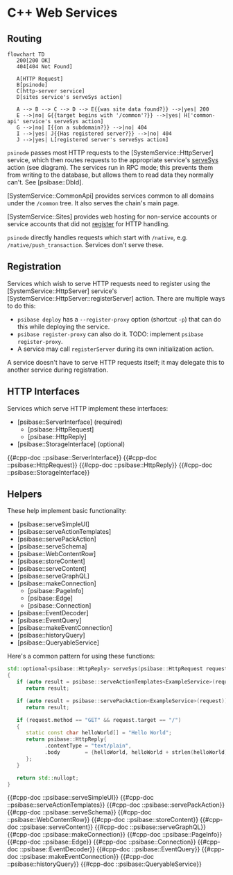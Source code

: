 # C++ Web Services

## Routing

```mermaid
flowchart TD
   200[200 OK]
   404[404 Not Found]

   A[HTTP Request]
   B[psinode]
   C[http-server service]
   D[sites service's serveSys action]

   A --> B --> C --> D --> E{{was site data found?}} -->|yes| 200
   E -->|no| G{{target begins with '/common'?}} -->|yes| H['common-api' service's serveSys action]
   G -->|no| I{{on a subdomain?}} -->|no| 404
   I -->|yes| J{{Has registered server?}} -->|no| 404
   J -->|yes| L[registered server's serveSys action]
```

`psinode` passes most HTTP requests to the [SystemService::HttpServer] service, which then routes requests to the appropriate service's [serveSys](#psibaseserverinterfaceservesys) action (see diagram). The services run in RPC mode; this prevents them from writing to the database, but allows them to read data they normally can't. See [psibase::DbId].

[SystemService::CommonApi] provides services common to all domains under the `/common` tree. It also serves the chain's main page.

[SystemService::Sites] provides web hosting for non-service accounts or service accounts that did not [register](#registration) for HTTP handling.

`psinode` directly handles requests which start with `/native`, e.g. `/native/push_transaction`. Services don't serve these.

## Registration

Services which wish to serve HTTP requests need to register using the [SystemService::HttpServer] service's [SystemService::HttpServer::registerServer] action. There are multiple ways to do this:

- `psibase deploy` has a `--register-proxy` option (shortcut `-p`) that can do this while deploying the service.
- `psibase register-proxy` can also do it. TODO: implement `psibase register-proxy`.
- A service may call `registerServer` during its own initialization action.

A service doesn't have to serve HTTP requests itself; it may delegate this to another service during registration.

## HTTP Interfaces

Services which serve HTTP implement these interfaces:

- [psibase::ServerInterface] (required)
  - [psibase::HttpRequest]
  - [psibase::HttpReply]
- [psibase::StorageInterface] (optional)

{{#cpp-doc ::psibase::ServerInterface}}
{{#cpp-doc ::psibase::HttpRequest}}
{{#cpp-doc ::psibase::HttpReply}}
{{#cpp-doc ::psibase::StorageInterface}}

## Helpers

These help implement basic functionality:

- [psibase::serveSimpleUI]
- [psibase::serveActionTemplates]
- [psibase::servePackAction]
- [psibase::serveSchema]
- [psibase::WebContentRow]
- [psibase::storeContent]
- [psibase::serveContent]
- [psibase::serveGraphQL]
- [psibase::makeConnection]
  - [psibase::PageInfo]
  - [psibase::Edge]
  - [psibase::Connection]
- [psibase::EventDecoder]
- [psibase::EventQuery]
- [psibase::makeEventConnection]
- [psibase::historyQuery]
- [psibase::QueryableService]

Here's a common pattern for using these functions:

```c++
std::optional<psibase::HttpReply> serveSys(psibase::HttpRequest request)
{
   if (auto result = psibase::serveActionTemplates<ExampleService>(request))
      return result;

   if (auto result = psibase::servePackAction<ExampleService>(request))
      return result;

   if (request.method == "GET" && request.target == "/")
   {
      static const char helloWorld[] = "Hello World";
      return psibase::HttpReply{
            .contentType = "text/plain",
            .body        = {helloWorld, helloWorld + strlen(helloWorld)},
      };
   }

   return std::nullopt;
}
```

{{#cpp-doc ::psibase::serveSimpleUI}}
{{#cpp-doc ::psibase::serveActionTemplates}}
{{#cpp-doc ::psibase::servePackAction}}
{{#cpp-doc ::psibase::serveSchema}}
{{#cpp-doc ::psibase::WebContentRow}}
{{#cpp-doc ::psibase::storeContent}}
{{#cpp-doc ::psibase::serveContent}}
{{#cpp-doc ::psibase::serveGraphQL}}
{{#cpp-doc ::psibase::makeConnection}}
{{#cpp-doc ::psibase::PageInfo}}
{{#cpp-doc ::psibase::Edge}}
{{#cpp-doc ::psibase::Connection}}
{{#cpp-doc ::psibase::EventDecoder}}
{{#cpp-doc ::psibase::EventQuery}}
{{#cpp-doc ::psibase::makeEventConnection}}
{{#cpp-doc ::psibase::historyQuery}}
{{#cpp-doc ::psibase::QueryableService}}

```

```
